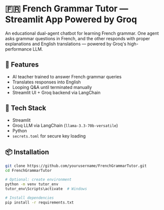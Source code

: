 # 🇫🇷 French Grammar Tutor — Streamlit App Powered by Groq

An educational dual-agent chatbot for learning French grammar. One agent asks grammar questions in French, and the other responds with proper explanations and English translations — powered by Groq's high-performance LLM.

## 🚀 Features

- AI teacher trained to answer French grammar queries
- Translates responses into English
- Looping Q&A until terminated manually
- Streamlit UI + Groq backend via LangChain

## 🧰 Tech Stack

- Streamlit
- Groq LLM via LangChain (`llama-3.3-70b-versatile`)
- Python
- `secrets.toml` for secure key loading

## 📦 Installation

```bash
git clone https://github.com/yourusername/FrenchGrammarTutor.git
cd FrenchGrammarTutor

# Optional: create environment
python -m venv tutor_env
tutor_env\Scripts\activate  # Windows

# Install dependencies
pip install -r requirements.txt
